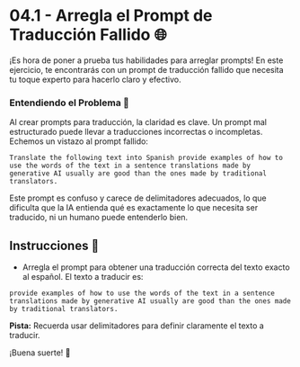 
# 04.1 - Arregla el Prompt de Traducción Fallido 🌐

¡Es hora de poner a prueba tus habilidades para arreglar prompts! En este ejercicio, te encontrarás con un prompt de traducción fallido que necesita tu toque experto para hacerlo claro y efectivo.

### Entendiendo el Problema 🧐

Al crear prompts para traducción, la claridad es clave. Un prompt mal estructurado puede llevar a traducciones incorrectas o incompletas. Echemos un vistazo al prompt fallido:

```
Translate the following text into Spanish provide examples of how to use the words of the text in a sentence translations made by generative AI usually are good than the ones made by traditional translators.
```

Este prompt es confuso y carece de delimitadores adecuados, lo que dificulta que la IA entienda qué es exactamente lo que necesita ser traducido, ni un humano puede entenderlo bien.


## Instrucciones 📌

- Arregla el prompt para obtener una traducción correcta del texto exacto al español.
El texto a traducir es: 
```text
provide examples of how to use the words of the text in a sentence translations made by generative AI usually are good than the ones made by traditional translators.
```


**Pista:** Recuerda usar delimitadores para definir claramente el texto a traducir.

¡Buena suerte! 🎉